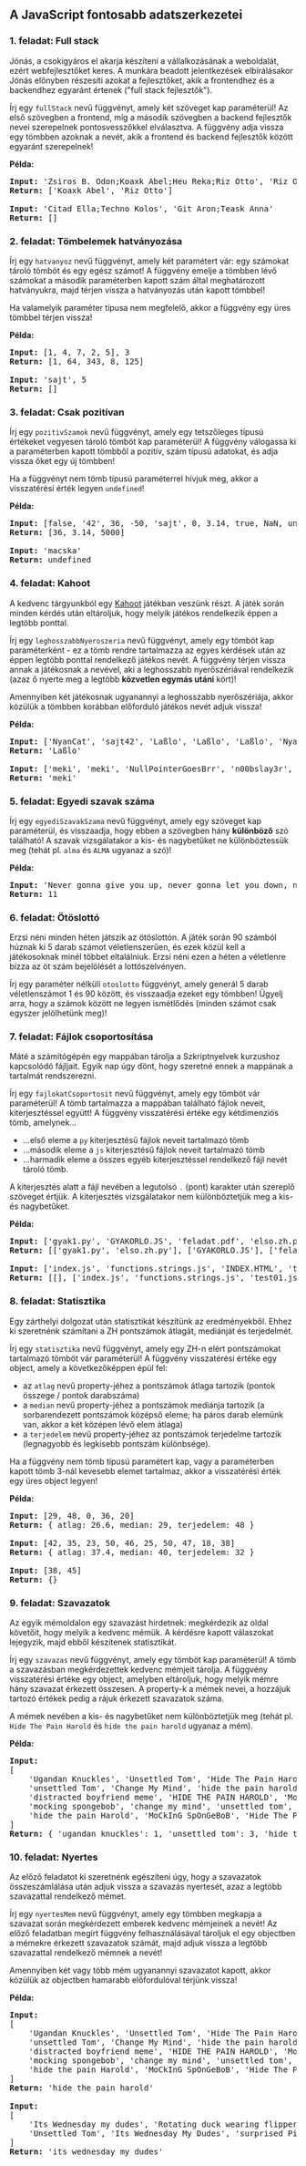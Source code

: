 <style>
    h1:first-of-type { display: none; }
</style>

# Szkriptnyelvek - 7. gyakorló feladatsor

## A JavaScript fontosabb adatszerkezetei


### 1. feladat: Full stack

Jónás, a csokigyáros el akarja készíteni a vállalkozásának a weboldalát, ezért webfejlesztőket keres. A munkára beadott jelentkezések elbírálásakor Jónás előnyben részesíti azokat a fejlesztőket, akik a frontendhez és a backendhez egyaránt értenek ("full stack fejlesztők").

Írj egy `fullStack` nevű függvényt, amely két szöveget kap paraméterül! Az első szövegben a frontend, míg a második szövegben a backend fejlesztők nevei szerepelnek pontosvesszőkkel elválasztva. A függvény adja vissza egy tömbben azoknak a nevét, akik a frontend és backend fejlesztők között egyaránt szerepelnek!

**Példa:**

<pre>
<b>Input:</b> 'Zsiros B. Odon;Koaxk Abel;Heu Reka;Riz Otto', 'Riz Otto;Rabsz Olga;Ga Zora;Trab Antal;Koaxk Abel;Winch Eszter'
<b>Return:</b> ['Koaxk Abel', 'Riz Otto']

<b>Input:</b> 'Citad Ella;Techno Kolos', 'Git Aron;Teask Anna'
<b>Return:</b> []
</pre>


### 2. feladat: Tömbelemek hatványozása

Írj egy `hatvanyoz` nevű függvényt, amely két paramétert vár: egy számokat tároló tömböt és egy egész számot! A függvény emelje a tömbben lévő számokat a második paraméterben kapott szám által meghatározott hatványukra, majd térjen vissza a hatványozás után kapott tömbbel!

Ha valamelyik paraméter típusa nem megfelelő, akkor a függvény egy üres tömbbel térjen vissza!

**Példa:**

<pre>
<b>Input:</b> [1, 4, 7, 2, 5], 3
<b>Return:</b> [1, 64, 343, 8, 125]

<b>Input:</b> 'sajt', 5
<b>Return:</b> []
</pre>


### 3. feladat: Csak pozitívan

Írj egy `pozitivSzamok` nevű függvényt, amely egy tetszőleges típusú értékeket vegyesen tároló tömböt kap paraméterül! A függvény válogassa ki a paraméterben kapott tömbből a pozitív, szám típusú adatokat, és adja vissza őket egy új tömbben!

Ha a függvényt nem tömb típusú paraméterrel hívjuk meg, akkor a visszatérési érték legyen `undefined`!

**Példa:**

<pre>
<b>Input:</b> [false, '42', 36, -50, 'sajt', 0, 3.14, true, NaN, undefined, 5000]
<b>Return:</b> [36, 3.14, 5000]

<b>Input:</b> 'macska'
<b>Return:</b> undefined
</pre>


### 4. feladat: Kahoot

A kedvenc tárgyunkból egy [Kahoot](https://kahoot.it/) játékban veszünk részt. A játék során minden kérdés után eltároljuk, hogy melyik játékos rendelkezik éppen a legtöbb ponttal.

Írj egy `leghosszabbNyeroszeria` nevű függvényt, amely egy tömböt kap paraméterként - ez a tömb rendre tartalmazza az egyes kérdések után az éppen legtöbb ponttal rendelkező játékos nevét. A függvény térjen vissza annak a játékosnak a nevével, aki a leghosszabb nyerőszériával rendelkezik (azaz ő nyerte meg a legtöbb **közvetlen egymás utáni** kört)!

Amennyiben két játékosnak ugyanannyi a leghosszabb nyerőszériája, akkor közülük a tömbben korábban előforduló játékos nevét adjuk vissza!

**Példa:**

<pre>
<b>Input:</b> ['NyanCat', 'sajt42', 'Laßlo', 'Laßlo', 'Laßlo', 'NyanCat', 'NyanCat', 'sajt42', 'NyanCat']
<b>Return:</b> 'Laßlo'

<b>Input:</b> ['meki', 'meki', 'NullPointerGoesBrr', 'n00bslay3r', 'n00bslay3r']
<b>Return:</b> 'meki'
</pre>


### 5. feladat: Egyedi szavak száma

Írj egy `egyediSzavakSzama` nevű függvényt, amely egy szöveget kap paraméterül, és visszaadja, hogy ebben a szövegben hány **különböző** szó található! A szavak vizsgálatakor a kis- és nagybetűket ne különböztessük meg (tehát pl. `alma` és `ALMA` ugyanaz a szó)!

**Példa:**

<pre>
<b>Input:</b> 'Never gonna give you up, never gonna let you down, never gonna run around and desert you'
<b>Return:</b> 11
</pre>


### 6. feladat: Ötöslottó

Erzsi néni minden héten játszik az ötöslottón. A játék során 90 számból húznak ki 5 darab számot véletlenszerűen, és ezek közül kell a játékosoknak minél többet eltalálniuk. Erzsi néni ezen a héten a véletlenre bízza az öt szám bejelölését a lottószelvényen.

Írj egy paraméter nélküli `otoslotto` függvényt, amely generál 5 darab véletlenszámot 1 és 90 között, és visszaadja ezeket egy tömbben! Ügyelj arra, hogy a számok között ne legyen ismétlődés (minden számot csak egyszer jelölhetünk meg)!


### 7. feladat: Fájlok csoportosítása

Máté a számítógépén egy mappában tárolja a Szkriptnyelvek kurzushoz kapcsolódó fájljait. Egyik nap úgy dönt, hogy szeretné ennek a mappának a tartalmát rendszerezni.

Írj egy `fajlokatCsoportosit` nevű függvényt, amely egy tömböt vár paraméterül! A tömb tartalmazza a mappában található fájlok neveit, kiterjesztéssel együtt! A függvény visszatérési értéke egy kétdimenziós tömb, amelynek...

* ...első eleme a `py` kiterjesztésű fájlok neveit tartalmazó tömb
* ...második eleme a `js` kiterjesztésű fájlok neveit tartalmazó tömb
* ...harmadik eleme a összes egyéb kiterjesztéssel rendelkező fájl nevét tároló tömb.

A kiterjesztés alatt a fájl nevében a legutolsó `.` (pont) karakter után szereplő szöveget értjük. A kiterjesztés vizsgálatakor nem különböztetjük meg a kis- és nagybetűket.

**Példa:**

<pre>
<b>Input:</b> ['gyak1.py', 'GYAKORLO.JS', 'feladat.pdf', 'elso.zh.py', 'riport.txt']
<b>Return:</b> [['gyak1.py', 'elso.zh.py'], ['GYAKORLO.JS'], ['feladat.pdf', 'riport.txt']]

<b>Input:</b> ['index.js', 'functions.strings.js', 'INDEX.HTML', 'test01.js']
<b>Return:</b> [[], ['index.js', 'functions.strings.js', 'test01.js'], ['INDEX.HTML']]
</pre>


### 8. feladat: Statisztika

Egy zárthelyi dolgozat után statisztikát készítünk az eredményekből. Ehhez ki szeretnénk számítani a ZH pontszámok átlagát, mediánját és terjedelmét.

Írj egy `statisztika` nevű függvényt, amely egy ZH-n elért pontszámokat tartalmazó tömböt vár paraméterül! A függvény visszatérési értéke egy object, amely a következőképpen épül fel:

* az `atlag` nevű property-jéhez a pontszámok átlaga tartozik (pontok összege / pontok darabszáma)
* a `median` nevű property-jéhez a pontszámok mediánja tartozik (a sorbarendezett pontszámok középső eleme; ha páros darab elemünk van, akkor a két középen lévő elem átlaga)
* a `terjedelem` nevű property-jéhez az pontszámok terjedelme tartozik (legnagyobb és legkisebb pontszám különbsége).

Ha a függvény nem tömb típusú paramétert kap, vagy a paraméterben kapott tömb 3-nál kevesebb elemet tartalmaz, akkor a visszatérési érték egy üres object legyen!

**Példa:**

<pre>
<b>Input:</b> [29, 48, 0, 36, 20]
<b>Return:</b> { atlag: 26.6, median: 29, terjedelem: 48 }

<b>Input:</b> [42, 35, 23, 50, 46, 25, 50, 47, 18, 38]
<b>Return:</b> { atlag: 37.4, median: 40, terjedelem: 32 }

<b>Input:</b> [38, 45]
<b>Return:</b> {}
</pre>


### 9. feladat: Szavazatok

Az egyik mémoldalon egy szavazást hirdetnek: megkérdezik az oldal követőit, hogy melyik a kedvenc mémük. A kérdésre kapott válaszokat lejegyzik, majd ebből készítenek statisztikát.

Írj egy `szavazas` nevű függvényt, amely egy tömböt kap paraméterül! A tömb a szavazásban megkérdezettek kedvenc mémjeit tárolja. A függvény visszatérési értéke egy object, amelyben eltároljuk, hogy melyik mémre hány szavazat érkezett összesen. A property-k a mémek nevei, a hozzájuk tartozó értékek pedig a rájuk érkezett szavazatok száma.

A mémek nevében a kis- és nagybetűket nem különböztetjük meg (tehát pl. `Hide The Pain Harold` és `hide the pain harold` ugyanaz a mém).

**Példa:**

<pre>
<b>Input:</b> 
[
    'Ugandan Knuckles', 'Unsettled Tom', 'Hide The Pain Harold',
    'unsettled Tom', 'Change My Mind', 'hide the pain harold',
    'distracted boyfriend meme', 'HIDE THE PAIN HAROLD', 'Mocking Spongebob',
    'mocking spongebob', 'change my mind', 'unsettled tom',
    'hide the pain Harold', 'MoCkInG SpOnGeBoB', 'Hide The Pain Harold'
]
<b>Return:</b> { 'ugandan knuckles': 1, 'unsettled tom': 3, 'hide the pain harold': 5, 'change my mind': 2, 'distracted boyfriend meme': 1, 'mocking spongebob': 3 }
</pre>


### 10. feladat: Nyertes

Az előző feladatot ki szeretnénk egészíteni úgy, hogy a szavazatok összeszámlálása után adjuk vissza a szavazás nyertesét, azaz a legtöbb szavazattal rendelkező mémet.

Írj egy `nyertesMem` nevű függvényt, amely egy tömbben megkapja a szavazat során megkérdezett emberek kedvenc mémjeinek a nevét! Az előző feladatban megírt függvény felhasználásával tároljuk el egy objectben a mémekre érkezett szavazatok számát, majd adjuk vissza a legtöbb szavazattal rendelkező mémnek a nevét!

Amennyiben két vagy több mém ugyanannyi szavazatot kapott, akkor közülük az objectben hamarabb előfordulóval térjünk vissza!

**Példa:**

<pre>
<b>Input:</b> 
[
    'Ugandan Knuckles', 'Unsettled Tom', 'Hide The Pain Harold',
    'unsettled Tom', 'Change My Mind', 'hide the pain harold',
    'distracted boyfriend meme', 'HIDE THE PAIN HAROLD', 'Mocking Spongebob',
    'mocking spongebob', 'change my mind', 'unsettled tom',
    'hide the pain Harold', 'MoCkInG SpOnGeBoB', 'Hide The Pain Harold'
]
<b>Return:</b> 'hide the pain harold'

<b>Input:</b>
[
    'Its Wednesday my dudes', 'Rotating duck wearing flippers', 'unsettled tom',
    'Unsettled Tom', 'Its Wednesday My Dudes', 'surprised Pikachu'
]
<b>Return:</b> 'its wednesday my dudes'
</pre>